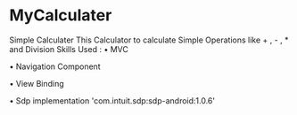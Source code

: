 # MyCalculater
Simple Calculater
This Calculator to calculate Simple Operations like + , - , * and Division 
Skills Used :
• MVC

• Navigation Component
     <!-- implementation 'androidx.navigation:navigation-fragment:2.4.1'
     implementation 'androidx.navigation:navigation-ui:2.4.1' -->

• View Binding
  <!-- buildFeatures {
        viewBinding true
    } -->

• Sdp
    implementation 'com.intuit.sdp:sdp-android:1.0.6'
